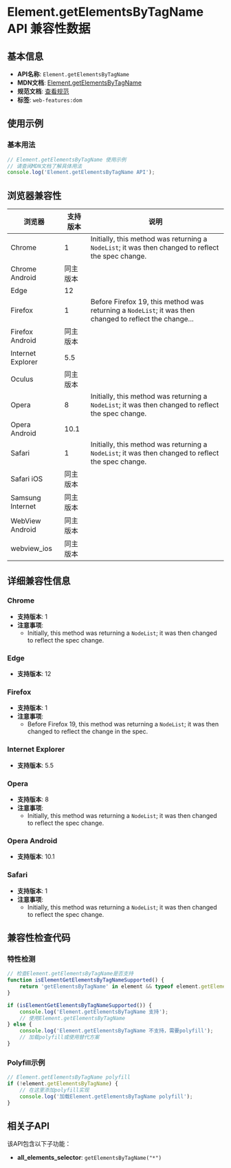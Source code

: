# Element.getElementsByTagName API 兼容性数据

## 基本信息

- **API名称**: `Element.getElementsByTagName`
- **MDN文档**: [Element.getElementsByTagName](https://developer.mozilla.org/docs/Web/API/Element/getElementsByTagName)
- **规范文档**: [查看规范](https://dom.spec.whatwg.org/#dom-element-getelementsbytagname)
- **标签**: `web-features:dom`

## 使用示例

### 基本用法

```javascript
// Element.getElementsByTagName 使用示例
// 请查阅MDN文档了解具体用法
console.log('Element.getElementsByTagName API');
```

## 浏览器兼容性

| 浏览器 | 支持版本 | 说明 |
|--------|----------|------|
| Chrome | 1 | Initially, this method was returning a `NodeList`; it was then changed to reflect the spec change. |
| Chrome Android | 同主版本 |  |
| Edge | 12 |  |
| Firefox | 1 | Before Firefox 19, this method was returning a `NodeList`; it was then changed to reflect the change... |
| Firefox Android | 同主版本 |  |
| Internet Explorer | 5.5 |  |
| Oculus | 同主版本 |  |
| Opera | 8 | Initially, this method was returning a `NodeList`; it was then changed to reflect the spec change. |
| Opera Android | 10.1 |  |
| Safari | 1 | Initially, this method was returning a `NodeList`; it was then changed to reflect the spec change. |
| Safari iOS | 同主版本 |  |
| Samsung Internet | 同主版本 |  |
| WebView Android | 同主版本 |  |
| webview_ios | 同主版本 |  |

## 详细兼容性信息

### Chrome

- **支持版本**: 1
- **注意事项**:
  - Initially, this method was returning a `NodeList`; it was then changed to reflect the spec change.

### Edge

- **支持版本**: 12

### Firefox

- **支持版本**: 1
- **注意事项**:
  - Before Firefox 19, this method was returning a `NodeList`; it was then changed to reflect the change in the spec.

### Internet Explorer

- **支持版本**: 5.5

### Opera

- **支持版本**: 8
- **注意事项**:
  - Initially, this method was returning a `NodeList`; it was then changed to reflect the spec change.

### Opera Android

- **支持版本**: 10.1

### Safari

- **支持版本**: 1
- **注意事项**:
  - Initially, this method was returning a `NodeList`; it was then changed to reflect the spec change.

## 兼容性检查代码

### 特性检测

```javascript
// 检查Element.getElementsByTagName是否支持
function isElementGetElementsByTagNameSupported() {
    return 'getElementsByTagName' in element && typeof element.getElementsByTagName === 'function';
}

if (isElementGetElementsByTagNameSupported()) {
    console.log('Element.getElementsByTagName 支持');
    // 使用Element.getElementsByTagName
} else {
    console.log('Element.getElementsByTagName 不支持，需要polyfill');
    // 加载polyfill或使用替代方案
}
```

### Polyfill示例

```javascript
// Element.getElementsByTagName polyfill
if (!element.getElementsByTagName) {
    // 在这里添加polyfill实现
    console.log('加载Element.getElementsByTagName polyfill');
}
```

## 相关子API

该API包含以下子功能：

- **all_elements_selector**: `getElementsByTagName("*")`

